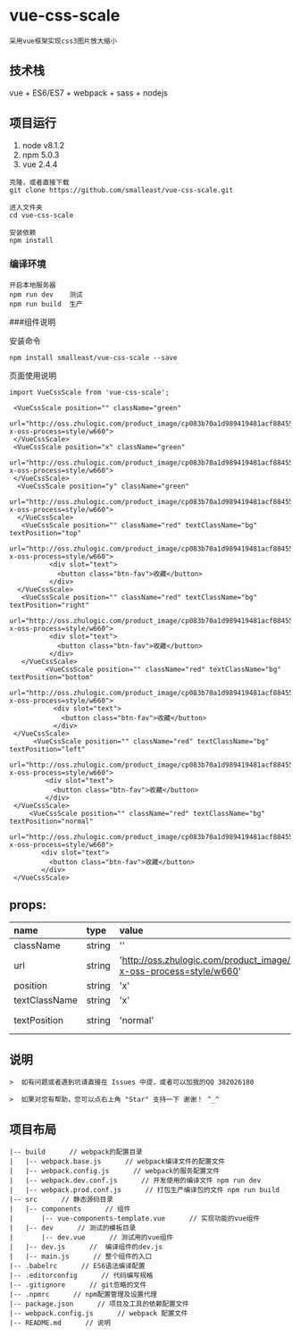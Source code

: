 # vue-css-scale
```
采用vue框架实现css3图片放大缩小
```

## 技术栈
vue + ES6/ES7 + webpack + sass + nodejs

## 项目运行
 1. node v8.1.2
 2. npm 5.0.3
 3. vue 2.4.4
```
克隆，或者直接下载
git clone https://github.com/smalleast/vue-css-scale.git

进入文件夹
cd vue-css-scale

安装依赖
npm install
```

### 编译环境
```
开启本地服务器
npm run dev    测试
npm run build  生产
```
###组件说明

安装命令
```base
npm install smalleast/vue-css-scale --save
```
页面使用说明
```code
import VueCssScale from 'vue-css-scale';

 <VueCssScale position="" className="green"
                   url="http://oss.zhulogic.com/product_image/cp083b70a1d989419481acf884557c5a41.jpg?x-oss-process=style/w660">
 </VueCssScale>
 <VueCssScale position="x" className="green"
                   url="http://oss.zhulogic.com/product_image/cp083b70a1d989419481acf884557c5a41.jpg?x-oss-process=style/w660">
 </VueCssScale>
  <VueCssScale position="y" className="green"
                    url="http://oss.zhulogic.com/product_image/cp083b70a1d989419481acf884557c5a41.jpg?x-oss-process=style/w660">
  </VueCssScale>
   <VueCssScale position="" className="red" textClassName="bg" textPosition="top"
                     url="http://oss.zhulogic.com/product_image/cp083b70a1d989419481acf884557c5a41.jpg?x-oss-process=style/w660">
          <div slot="text">
            <button class="btn-fav">收藏</button>
          </div>
  </VueCssScale>
   <VueCssScale position="" className="red" textClassName="bg" textPosition="right"
                     url="http://oss.zhulogic.com/product_image/cp083b70a1d989419481acf884557c5a41.jpg?x-oss-process=style/w660">
          <div slot="text">
            <button class="btn-fav">收藏</button>
          </div>
   </VueCssScale>
         <VueCssScale position="" className="red" textClassName="bg" textPosition="bottom"
                      url="http://oss.zhulogic.com/product_image/cp083b70a1d989419481acf884557c5a41.jpg?x-oss-process=style/w660">
           <div slot="text">
             <button class="btn-fav">收藏</button>
           </div>
 </VueCssScale>
      <VueCssScale position="" className="red" textClassName="bg" textPosition="left"
                    url="http://oss.zhulogic.com/product_image/cp083b70a1d989419481acf884557c5a41.jpg?x-oss-process=style/w660">
         <div slot="text">
           <button class="btn-fav">收藏</button>
         </div>
 </VueCssScale>
     <VueCssScale position="" className="red" textClassName="bg" textPosition="normal"
                   url="http://oss.zhulogic.com/product_image/cp083b70a1d989419481acf884557c5a41.jpg?x-oss-process=style/w660">
        <div slot="text">
          <button class="btn-fav">收藏</button>
        </div>
 </VueCssScale>

```


## props:
| name | type | value | description |
| :----| :----| :----| :----|
| className  | string | '' | Customize class name |
| url  | string | 'http://oss.zhulogic.com/product_image/cp083b70a1d989419481acf884557c5a41.jpg?x-oss-process=style/w660' | Image url |
| position  | string | 'x' | Image position(x/y) |
| textClassName  | string | 'x' | Image position(x/y) |
| textPosition  | string | 'normal' | Image position(normal/left/top/right/bottom) |


## 说明
```
>  如有问题或者遇到坑请直接在 Issues 中提，或者可以加我的QQ 382026180

>  如果对您有帮助，您可以点右上角 "Star" 支持一下 谢谢！ ^_^

```

## 项目布局
```
|-- build      // webpack的配置目录
|   |-- webpack.base.js      // webpack编译文件的配置文件
|   |-- webpack.config.js      // webpack的服务配置文件
|   |-- webpack.dev.conf.js      // 开发使用的编译文件 npm run dev
|   |-- webpack.prod.conf.js      // 打包生产编译包的文件 npm run build
|-- src      // 静态源码目录
|   |-- components      // 组件
|       |-- vue-components-template.vue      // 实现功能的vue组件
|   |-- dev      // 测试的模板目录
|       |-- dev.vue      // 测试用的vue组件
|   |-- dev.js      //	编译组件的dev.js
|   |-- main.js      //	整个组件的入口
|-- .babelrc      // ES6语法编译配置
|-- .editorconfig      // 代码编写规格
|-- .gitignore      // git忽略的文件
|-- .npmrc      // npm配置管理及设置代理
|-- package.json      // 项目及工具的依赖配置文件
|-- webpack.config.js      // webpack 配置文件
|-- README.md      // 说明
```

